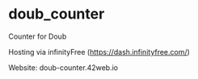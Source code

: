 # doub_counter
Counter for Doub

Hosting via infinityFree (https://dash.infinityfree.com/)

Website: doub-counter.42web.io
